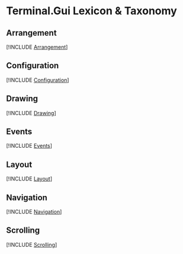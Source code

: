 # Terminal.Gui Lexicon & Taxonomy

## Arrangement

[!INCLUDE [Arrangement](~/includes/arrangement-lexicon.md)]

## Configuration

[!INCLUDE [Configuration](~/includes/config-lexicon.md)]

## Drawing

[!INCLUDE [Drawing](../includes/drawing-lexicon.md)]

## Events

[!INCLUDE [Events](~/includes/events-lexicon.md)]

## Layout

[!INCLUDE [Layout](./../includes/layout-lexicon.md)]

## Navigation

[!INCLUDE [Navigation](~/includes/navigation-lexicon.md)]

## Scrolling

[!INCLUDE [Scrolling](~/includes/scrolling-lexicon.md)]


